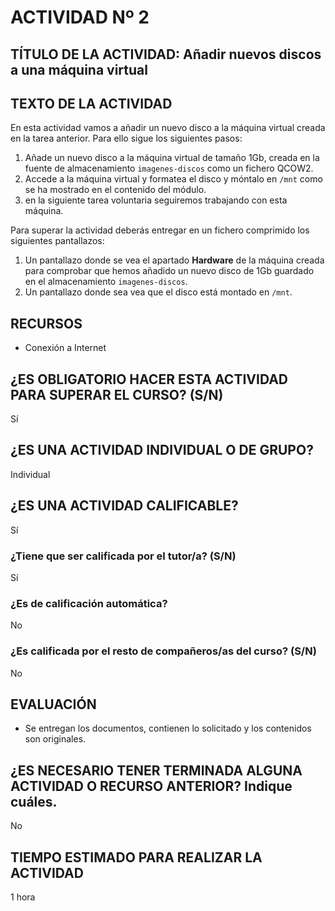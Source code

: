 # ACTIVIDAD Nº 2

## TÍTULO DE LA ACTIVIDAD: Añadir nuevos discos a una máquina virtual

## TEXTO DE LA ACTIVIDAD

En esta actividad vamos a añadir un nuevo disco a la máquina virtual creada en la tarea anterior. Para ello sigue los siguientes pasos:

1. Añade un nuevo disco a la máquina virtual de tamaño 1Gb, creada en la fuente de almacenamiento `imagenes-discos` como un fichero QCOW2.
2. Accede a la máquina virtual y formatea el disco y móntalo en `/mnt` como se ha mostrado en el contenido del módulo.
3. en la siguiente tarea voluntaria seguiremos trabajando con esta máquina.

Para superar la actividad deberás entregar en un fichero comprimido los siguientes pantallazos:

1. Un pantallazo donde se vea el apartado **Hardware** de la máquina creada para comprobar que hemos añadido un nuevo disco de 1Gb guardado en el almacenamiento `imagenes-discos`.
2. Un pantallazo donde sea vea que el disco está montado en `/mnt`.


## RECURSOS

* Conexión a Internet

## ¿ES OBLIGATORIO HACER ESTA ACTIVIDAD PARA SUPERAR EL CURSO? (S/N)

Sí

## ¿ES UNA ACTIVIDAD INDIVIDUAL O DE GRUPO?

Individual

## ¿ES UNA ACTIVIDAD CALIFICABLE?

Sí

### ¿Tiene que ser calificada por el tutor/a? (S/N)

Sí

### ¿Es de calificación automática?

No

### ¿Es calificada por el resto de compañeros/as del curso? (S/N)

No

## EVALUACIÓN

* Se entregan los documentos, contienen lo solicitado y los contenidos son originales.

## ¿ES NECESARIO TENER TERMINADA ALGUNA ACTIVIDAD O RECURSO ANTERIOR? Indique cuáles.

No

## TIEMPO ESTIMADO PARA REALIZAR LA ACTIVIDAD

1 hora